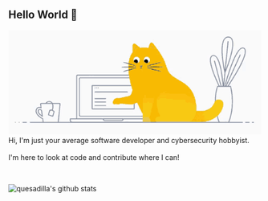 ## Hello World 🌮 

![realCheesyQuesadilla cat](https://github.com/realCheesyQuesadilla/realCheesyQuesadilla/blob/main/assets/cat-coding.gif)
<br />
Hi, I'm just your average software developer and cybersecurity hobbyist.  
<br />
I'm here to look at code and contribute where I can!  

<br />

![quesadilla's github stats](https://github-readme-stats.vercel.app/api?username=realcheesyquesadilla&show_icons=true&hide_border=true)
<!--
**realCheesyQuesadilla/realCheesyQuesadilla** is a ✨ _special_ ✨ repository because its `README.md` (this file) appears on your GitHub profile.

Here are some ideas to get you started:

- 🔭 I’m currently working on ...
- 🌱 I’m currently learning ...
- 👯 I’m looking to collaborate on ...
- 🤔 I’m looking for help with ...
- 💬 Ask me about ...
- 📫 How to reach me: ...
- 😄 Pronouns: ...
- ⚡ Fun fact: ...
-->
